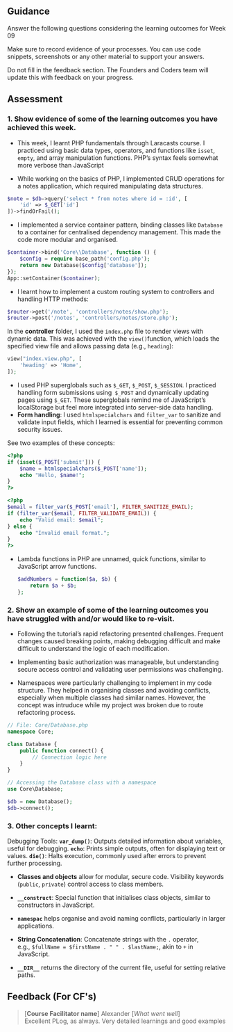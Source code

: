## Guidance
Answer the following questions considering the learning outcomes for Week 09

Make sure to record evidence of your processes. You can use code snippets, screenshots or any other material to support your answers.

Do not fill in the feedback section. The Founders and Coders team will update this with feedback on your progress.

## Assessment
 ### 1. Show evidence of some of the learning outcomes you have achieved this week.
- This week, I learnt PHP fundamentals through Laracasts course. I practiced using basic data types, operators, and functions like `isset`, `empty`, and array manipulation functions. PHP’s syntax feels somewhat more verbose than JavaScript

-   While working on the basics of PHP, I implemented CRUD operations for a notes application, which required manipulating data structures.

```php
$note = $db->query('select * from notes where id = :id', [
    'id' => $_GET['id']
])->findOrFail();

```


- I implemented a service container pattern, binding classes like `Database` to a container for centralised dependency management. This made the code more modular and organised.

```php
$container->bind('Core\\Database', function () {
    $config = require base_path('config.php');
    return new Database($config['database']);
});
App::setContainer($container);

```

- I learnt how to implement a custom routing system to controllers and handling HTTP methods:

```php
$router->get('/note', 'controllers/notes/show.php');
$router->post('/notes', 'controllers/notes/store.php');

```

In the **controller** folder, I used the `index.php` file to render views with dynamic data. This was achieved with the `view()`function, which loads the specified view file and allows passing data (e.g., `heading`):

```php
view("index.view.php", [
    'heading' => 'Home',
]);

```

  
- I used PHP superglobals such as `$_GET`, `$_POST`, `$_SESSION`. I practiced handling form submissions using` $_POST` and dynamically updating pages using `$_GET`. These superglobals remind me of JavaScript’s localStorage but feel more integrated into server-side data handling.
- **Form handling**: I used `htmlspecialchars` and `filter_var` to sanitize and validate input fields, which I learned is essential for preventing common security issues.

See two examples of these concepts:

```php
<?php
if (isset($_POST['submit'])) {
    $name = htmlspecialchars($_POST['name']);
    echo "Hello, $name!";
}
?>
```


```php
<?php
$email = filter_var($_POST['email'], FILTER_SANITIZE_EMAIL);
if (filter_var($email, FILTER_VALIDATE_EMAIL)) {
    echo "Valid email: $email";
} else {
    echo "Invalid email format.";
}
?>
```

- Lambda functions in PHP are unnamed, quick functions, similar to JavaScript arrow functions.
    
    ```php
    $addNumbers = function($a, $b) {
        return $a + $b;
    };
    
    ```


 ### 2. Show an example of some of the learning outcomes you have struggled with and/or would like to re-visit.
- Following the tutorial’s rapid refactoring presented challenges. Frequent changes caused breaking points, making debugging difficult and make difficult to understand the logic of each modification.

- Implementing basic authorization was manageable, but understanding secure access control and validating user permissions was challenging.

- Namespaces were particularly challenging to implement in my code structure. They helped in organising classes and avoiding conflicts, especially when multiple classes had similar names. However, the concept was intruduce while my project was broken due to route refactoring process.

```php
// File: Core/Database.php
namespace Core;

class Database {
    public function connect() {
        // Connection logic here
    }
}

// Accessing the Database class with a namespace
use Core\Database;

$db = new Database();
$db->connect();
 ```

### 3. Other concepts I learnt: 
Debugging Tools: 
**`var_dump()`**: Outputs detailed information about variables, useful for debugging.
**`echo`**: Prints simple outputs, often for displaying text or values.
**`die()`**: Halts execution, commonly used after errors to prevent further processing.

- **Classes and objects** allow for modular, secure code. Visibility keywords (`public`, `private`) control access to class members.

- **`__construct`**: Special function that initialises class objects, similar to constructors in JavaScript.

- **`namespac`** helps organise and avoid naming conflicts, particularly in larger applications.

- **String Concatenation**: Concatenate strings with the `.` operator, e.g., `$fullName = $firstName . " " . $lastName;`, akin to `+` in JavaScript.

- **`__DIR__`** returns the directory of the current file, useful for setting relative paths.

## Feedback (For CF's)
> [**Course Facilitator name**]
> Alexander
> [*What went well*]  
> Excellent PLog, as always. Very detailed learnings and good examples

